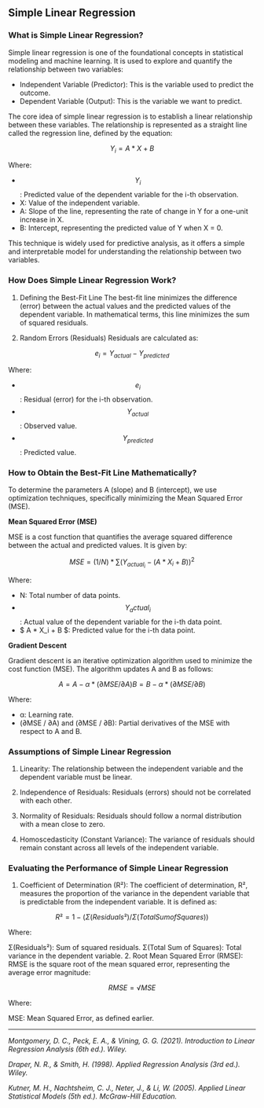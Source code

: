 ## Simple Linear Regression

### What is Simple Linear Regression?

Simple linear regression is one of the foundational concepts in statistical modeling and machine learning. It is used to explore and quantify the relationship between two variables:

- Independent Variable (Predictor): This is the variable used to predict the outcome.
- Dependent Variable (Output): This is the variable we want to predict.

The core idea of simple linear regression is to establish a linear relationship between these variables. The relationship is represented as a straight line called the regression line, defined by the equation:

$$ Y_i = A * X + B $$

Where:
- $$ Y_i $$: Predicted value of the dependent variable for the i-th observation.
- X: Value of the independent variable.
- A: Slope of the line, representing the rate of change in Y for a one-unit increase in X.
- B: Intercept, representing the predicted value of Y when X = 0.​

This technique is widely used for predictive analysis, as it offers a simple and interpretable model for understanding the relationship between two variables.

### How Does Simple Linear Regression Work?

1. Defining the Best-Fit Line
The best-fit line minimizes the difference (error) between the actual values and the predicted values of the dependent variable. In mathematical terms, this line minimizes the sum of squared residuals.

2. Random Errors (Residuals)
Residuals are calculated as:

$$ e_i = Y_{actual} - Y_{predicted} $$

Where:

- $$ e_i $$: Residual (error) for the i-th observation.
- $$ Y_{actual} $$: Observed value.
- $$ Y_{predicted} $$: Predicted value.

### How to Obtain the Best-Fit Line Mathematically?

To determine the parameters A (slope) and B (intercept), we use optimization techniques, specifically minimizing the Mean Squared Error (MSE).

**Mean Squared Error (MSE)**

MSE is a cost function that quantifies the average squared difference between the actual and predicted values. It is given by:

$$ MSE = (1/N) * \sum(Y_{actual_i} - (A * X_i + B)) ^ 2 $$

Where:

- N: Total number of data points.
- $$ Y_actual_i $$: Actual value of the dependent variable for the i-th data point.
- $ A * X_i + B $: Predicted value for the i-th data point.

**Gradient Descent**

Gradient descent is an iterative optimization algorithm used to minimize the cost function (MSE). The algorithm updates A and B as follows:

```math
A = A - α * (∂MSE / ∂A)
B = B - α * (∂MSE / ∂B)
```

Where:

- α: Learning rate.
- (∂MSE / ∂A) and (∂MSE / ∂B): Partial derivatives of the MSE with respect to A and B.

### Assumptions of Simple Linear Regression

1. Linearity:
The relationship between the independent variable and the dependent variable must be linear.

2. Independence of Residuals:
Residuals (errors) should not be correlated with each other.

3. Normality of Residuals:
Residuals should follow a normal distribution with a mean close to zero.

4. Homoscedasticity (Constant Variance):
The variance of residuals should remain constant across all levels of the independent variable.

### Evaluating the Performance of Simple Linear Regression

1. Coefficient of Determination (R²):
The coefficient of determination, R², measures the proportion of the variance in the dependent variable that is predictable from the independent variable. It is defined as:

```math
R² = 1 - (Σ(Residuals²) / Σ(Total Sum of Squares))
```

Where:

Σ(Residuals²): Sum of squared residuals.
Σ(Total Sum of Squares): Total variance in the dependent variable.
2. Root Mean Squared Error (RMSE):
RMSE is the square root of the mean squared error, representing the average error magnitude:

```math
RMSE = √MSE
```

Where:

MSE: Mean Squared Error, as defined earlier.

---

*Montgomery, D. C., Peck, E. A., & Vining, G. G. (2021). Introduction to Linear Regression Analysis (6th ed.). Wiley.*

*Draper, N. R., & Smith, H. (1998). Applied Regression Analysis (3rd ed.). Wiley.*

*Kutner, M. H., Nachtsheim, C. J., Neter, J., & Li, W. (2005). Applied Linear Statistical Models (5th ed.). McGraw-Hill Education.*

<!-- <img src="images/dummy_thumbnail.jpg?raw=true"/> -->
